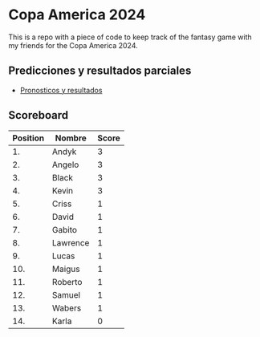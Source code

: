 # Copa America 2024

This is a repo with a piece of code to keep track of the fantasy game with my friends for the Copa America 2024.

## Predicciones y resultados parciales
- [Pronosticos y resultados](https://github.com/dasoto/polla/blob/main/master_plan.csv)
## Scoreboard

| Position | Nombre | Score |
| -------- | ------ | ----- |
|1. | Andyk | 3 |
|2. | Angelo | 3 |
|3. | Black | 3 |
|4. | Kevin | 3 |
|5. | Criss | 1 |
|6. | David | 1 |
|7. | Gabito | 1 |
|8. | Lawrence | 1 |
|9. | Lucas | 1 |
|10. | Maigus | 1 |
|11. | Roberto | 1 |
|12. | Samuel | 1 |
|13. | Wabers | 1 |
|14. | Karla | 0 |
